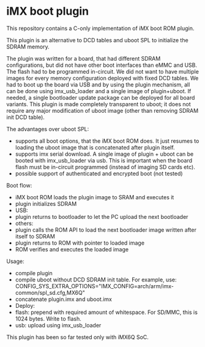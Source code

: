 # iMX boot plugin #
This repository contains a C-only implementation of iMX boot ROM plugin.

This plugin is an alternative to DCD tables and uboot SPL to initialize the SDRAM memory.

The plugin was written for a board, that had different SDRAM configurations, but did not have other boot interfaces than eMMC and USB. The flash had to be programmed in-circuit. We did not want to have multiple images for every memory configuration deployed with fixed DCD tables. We had to boot up the board via USB and by using the plugin mechanism, all can be done using imx_usb_loader and a single image of plugin+uboot. If needed, a single bootloader update package can be deployed for all board variants.
This plugin is made completely transparent to uboot; it does not require any major modification of uboot image (other than removing SDRAM init DCD table).

The advantages over uboot SPL:
* supports all boot options, that the iMX boot ROM does. It just resumes to loading the uboot image that is concatenated after plugin itself.
* supports imx serial download. A single image of plugin + uboot can be booted with imx_usb_loader via usb. This is important when the board flash must be in-circuit programmed (instead of imaging SD cards etc). 
* possible support of authenticated and encrypted boot (not tested)

Boot flow:
* iMX boot ROM loads the plugin image to SRAM and executes it
* plugin initializes SDRAM
* USB:
 * plugin returns to bootloader to let the PC upload the next bootloader
* others:
 * plugin calls the ROM API to load the next bootloader image written after itself to SDRAM
 * plugin returns to ROM with pointer to loaded image
 * ROM verifies and executes the loaded image
  
Usage: 
* compile plugin
* compile uboot without DCD SDRAM init table. For example, use: CONFIG_SYS_EXTRA_OPTIONS="IMX_CONFIG=arch/arm/imx-common/spl_sd.cfg,MX6Q"
* concatenate plugin.imx and uboot.imx
* Deploy:
 * flash: prepend with required amount of whitespace. For SD/MMC, this is 1024 bytes. Write to flash.
 * usb: upload using imx_usb_loader

This plugin has been so far tested only with iMX6Q SoC.
